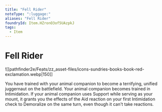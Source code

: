 ```yaml
---
title: "Fell Rider"
noteType: ":luggage:"
aliases: "Fell Rider"
foundryId: Item.HZronO3of5UAzpkJ
tags:
  - Item
---
```


# Fell Rider
![[pathfinder2e/Feats/zz_asset-files/icons-sundries-books-book-red-exclamation.webp|150]]

You have trained with your animal companion to become a terrifying, unified juggernaut on the battlefield. Your animal companion becomes trained in Intimidation. If your animal companion uses Support while serving as your mount, it grants you the effects of the Aid reaction on your first Intimidation check to Demoralize on the same turn, even though it can't take reactions.
